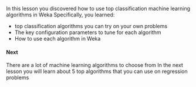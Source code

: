 In this lesson you discovered how to use top classification machine learning algorithms in Weka
Specifically, you learned:
- top classification algorithms you can try on your own problems
- The key configuration parameters to tune for each algorithm
- How to use each algorithm in Weka

#### Next
There are a lot of machine learning algorithms to choose from In the next lesson you will learn
about 5 top algorithms that you can use on regression problems
